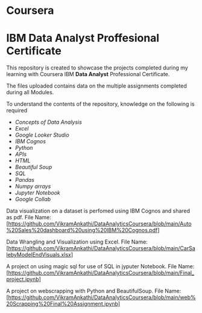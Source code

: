 # Coursera
# IBM Data Analyst Proffesional Certificate


This repository is created to showcase the projects completed during my learning with Coursera IBM **Data Analyst** Professional Certificate.

The files uploaded contains data on the multiple assignments completed during all Modules.

To understand the contents of the repository, knowledge on the following is required
*  _Concepts of Data Analysis_
*  _Excel_
*  _Google Looker Studio_
*  _IBM Cognos_
*  _Python_
*  _APIs_
*  _HTML_
*  _Beautiful Soup_
*  _SQL_
*  _Pandas_
*  _Numpy arrays_
*  _Jupyter Notebook_
*  _Google Collab_

Data visualization on a dataset is perfomed using IBM Cognos and shared as pdf.
File Name: [https://github.com/VikramAnkathi/DataAnalyticsCoursera/blob/main/Auto%20Sales%20dashboard%20using%20IBM%20Cognos.pdf]

Data Wrangling and Visualization using Excel.
File Name: [https://github.com/VikramAnkathi/DataAnalyticsCoursera/blob/main/CarSalebyModelEndVisuals.xlsx]

A project on using magic sql for use of SQL in jyputer Notebook.
File Name: [https://github.com/VikramAnkathi/DataAnalyticsCoursera/blob/main/Final_project.ipynb]

A project on webscrapping with Python and BeautifulSoup.
File Name: [https://github.com/VikramAnkathi/DataAnalyticsCoursera/blob/main/web%20Scrapping%20Final%20Assignment.ipynb]
